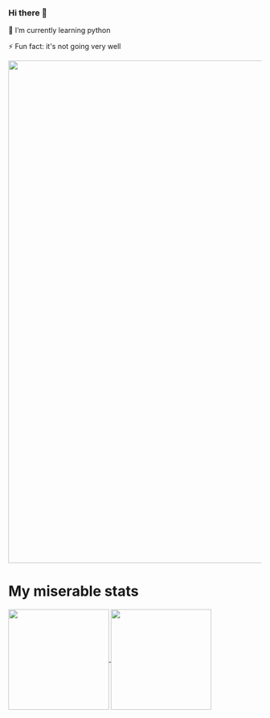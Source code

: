 ### Hi there 👋

🌱 I’m currently learning python

⚡ Fun fact: it's not going very well

<img src="https://cdn.dribbble.com/users/114039/screenshots/3405025/plant_dribbble.gif" width="1000">

# My miserable stats
<a href="https://github.com/chessparov/chessparov">
  <img height=200 align="center" src="https://chessparovgitstats.vercel.app/api?username=chessparov" />
  <img height=200 align="center" src="https://chessparovgitstats.vercel.app/api/top-langs/?username=chessparov&layout=compact&langs_count=8&card_width=320" />
</a>

<!--
**chessparov/chessparov** is a ✨ _special_ ✨ repository because its `README.md` (this file) appears on your GitHub profile.


Here are some ideas to get you started:

- 🔭 I’m currently working on ...
- 
- 👯 I’m looking to collaborate on ...
- 🤔 I’m looking for help with ...
- 💬 Ask me about ...
- 📫 How to reach me: ...
- 😄 Pronouns: ...
- ⚡ Fun fact: ...
-->
